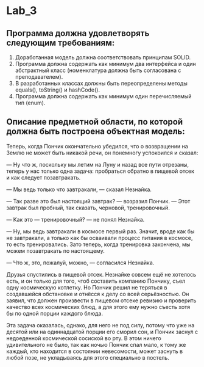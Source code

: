 # Lab_3
## Программа должна удовлетворять следующим требованиям:

1. Доработанная модель должна соответствовать принципам SOLID.
2. Программа должна содержать как минимум два интерфейса и один абстрактный класс (номенклатура должна быть согласована с преподавателем).
3. В разработанных классах должны быть переопределены методы equals(), toString() и hashCode().
4. Программа должна содержать как минимум один перечисляемый тип (enum).
## Описание предметной области, по которой должна быть построена объектная модель:
Теперь, когда Пончик окончательно убедился, что о возвращении на Землю не может быть никакой речи, он понемногу успокоился и сказал:

— Ну что ж, поскольку мы летим на Луну и назад все пути отрезаны, теперь у нас только одна задача: пробраться обратно в пищевой отсек и как следует позавтракать.

— Мы ведь только что завтракали, — сказал Незнайка.

— Так разве это был настоящий завтрак? — возразил Пончик. — Этот завтрак был пробный, так сказать, черновой, тренировочный.

— Как это — тренировочный? — не понял Незнайка.

— Ну, мы ведь завтракали в космосе первый раз. Значит, вроде как бы не завтракали, а только как бы осваивали процесс питания в космосе, то есть тренировались. Зато теперь, когда тренировка закончена, мы можем позавтракать по настоящему.

— Что ж, это, пожалуй, можно, — согласился Незнайка.

Друзья спустились в пищевой отсек. Незнайке совсем ещё не хотелось есть, и он только для того, чтоб составить компанию Пончику, съел одну космическую котлетку. Но Пончик решил не теряться в создавшейся обстановке и отнёсся к делу со всей серьёзностью. Он заявил, что должен произвести в пищевом отсеке ревизию и проверить качество всех космических блюд, а для этого ему нужно съесть хотя бы по одной порции каждого блюда.

Эта задача оказалась, однако, для него не под силу, потому что уже на десятой или на одиннадцатой порции его сморил сон, и Пончик заснул с недоеденной космической сосиской во рту. В этом ничего удивительного не было, так как ночью Пончик спал мало, к тому же каждый, кто находится в состоянии невесомости, может заснуть в любой позе, не укладываясь для этого специально в постель.
